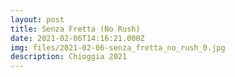 ```yaml
---
layout: post
title: Senza Fretta (No Rush)
date: 2021-02-06T14:16:21.000Z
img: files/2021-02-06-senza_fretta_no_rush_0.jpg
description: Chioggia 2021
---
```

